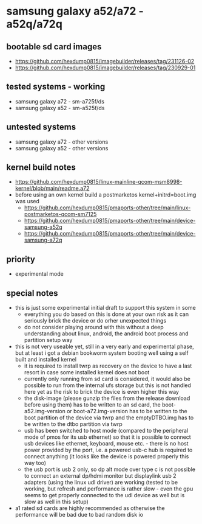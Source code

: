 # samsung galaxy a52/a72 - a52q/a72q

## bootable sd card images

- https://github.com/hexdump0815/imagebuilder/releases/tag/231126-02
- https://github.com/hexdump0815/imagebuilder/releases/tag/230929-01

## tested systems - working

- samsung galaxy a72 - sm-a725f/ds
- samsung galaxy a52 - sm-a525f/ds

## untested systems

- samsung galaxy a72 - other versions
- samsung galaxy a52 - other versions

## kernel build notes

- https://github.com/hexdump0815/linux-mainline-qcom-msm8998-kernel/blob/main/readme.a72
- before using an own kernel build a postmarketos kernel+initrd=boot.img was used
  - https://github.com/hexdump0815/pmaports-other/tree/main/linux-postmarketos-qcom-sm7125
  - https://github.com/hexdump0815/pmaports-other/tree/main/device-samsung-a52q
  - https://github.com/hexdump0815/pmaports-other/tree/main/device-samsung-a72q

## priority

- experimental mode

## special notes

- this is just some experimental initial draft to support this system in some
  - everything you do based on this is done at your own risk as it can seriously brick the device or do orher unexpected things
  - do not consider playing around with this without a deep understanding about linux, android, the android boot process and partition setup
  way
- this is not very useable yet, still in a very early and experimental phase, but at least i got a debian bookworm system booting well using a self built and installed kernel
  - it is required to install twrp as recovery on the device to have a last resort in case some installed kernel does not boot
  - currently only running from sd card is considered, it would also be possible to run from the internal ufs storage but this is not handled here yet as the risk to brick the device is even higher this way
  - the disk-image (please gunzip the files from the release download before using them) has to be written to an sd card, the boot-a52.img-version or boot-a72.img-version has to be written to the boot partition of the device via twrp and the emptyDTBO.img has to be written to the dtbo partition via twrp
  - usb has been switched to host mode (compared to the peripheral mode of pmos for its usb ethernet) so that it is possible to connect usb devices like ethernet, keyboard, mouse etc. - there is no host power provided by the port, i.e. a powered usb-c hub is required to connect anything (it looks like the device is powered properly this way too)
  - the usb port is usb 2 only, so dp alt mode over type c is not possible to connect an external dp/hdmi monitor but displaylink usb 2 adapters (using the linux udl driver) are working (tested to be working, but refresh and performance is rather slow - even the gpu seems to get properly connected to the udl device as well but is slow as well in this setup)
- a1 rated sd cards are highly recommended as otherwise the performance will be bad due to bad random disk io
